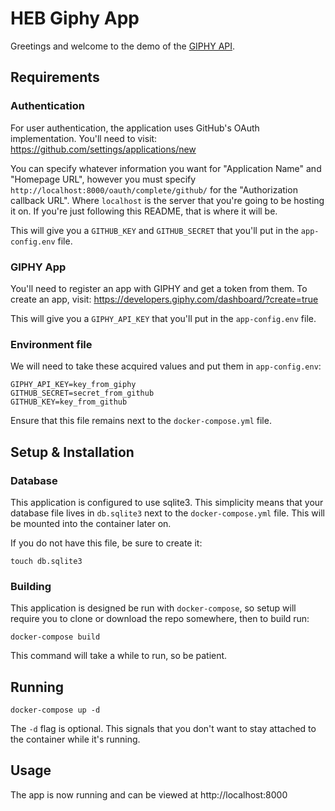 HEB Giphy App
=============

Greetings and welcome to the demo of the [GIPHY API](https://developers.giphy.com/docs/).

Requirements
------------

### Authentication

For user authentication, the application uses GitHub's OAuth implementation. You'll need to visit: https://github.com/settings/applications/new

You can specify whatever information you want for "Application Name" and "Homepage URL", however you must specify `http://localhost:8000/oauth/complete/github/`
for the "Authorization callback URL". Where `localhost` is the server that you're going to be hosting it on. If you're just following this README, that is
where it will be.

This will give you a `GITHUB_KEY` and `GITHUB_SECRET` that you'll put in the `app-config.env` file.

### GIPHY App

You'll need to register an app with GIPHY and get a token from them. To create an app, visit: https://developers.giphy.com/dashboard/?create=true

This will give you a `GIPHY_API_KEY` that you'll put in the `app-config.env` file.

### Environment file

We will need to take these acquired values and put them in `app-config.env`:

```
GIPHY_API_KEY=key_from_giphy
GITHUB_SECRET=secret_from_github
GITHUB_KEY=key_from_github
```

Ensure that this file remains next to the `docker-compose.yml` file.

Setup & Installation
--------------------

### Database

This application is configured to use sqlite3. This simplicity means that your database file lives in `db.sqlite3` next to the `docker-compose.yml` file. This will be mounted into the container later on.

If you do not have this file, be sure to create it:

```
touch db.sqlite3
```

### Building

This application is designed be run with `docker-compose`, so setup will require you to clone or download 
the repo somewhere, then to build run:

```
docker-compose build
```

This command will take a while to run, so be patient.

Running
-------

```
docker-compose up -d
```

The `-d` flag is optional. This signals that you don't want to stay attached to the container while it's running.

Usage
-----

The app is now running and can be viewed at http://localhost:8000

